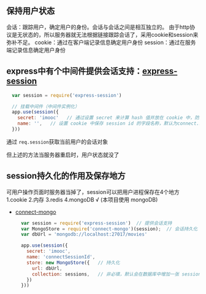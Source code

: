 ## **保持用户状态**
  会话：跟踪用户，确定用户的身份。会话与会话之间是相互独立的。
  由于http协议是无状态的，所以服务器就无法根据链接跟踪会话了，采用cookie和session来弥补不足。
  cookie：通过在客户端记录信息确定用户身份
  session：通过在服务端记录信息确定用户身份

## express中有个中间件提供会话支持：[express-session](https://github.com/expressjs/session)

  ```js
    var session = require('express-session')

    // 挂载中间件（中间件实例化）
    app.use(session({
      secret: 'imooc'   // 通过设置 secret 来计算 hash 值并放在 cookie 中，防止cookie被篡改
      name: '',   // 设置 cookie 中保存 session id 的字段名称，默认为connect.sid
    }))
  ```

  通过 `req.session`获取当前用户的会话对象

  但上述的方法当服务器重启时，用户状态就没了


## session持久化的作用及保存地方
  可用户操作页面时服务器当掉了，session可以把用户进程保存在4个地方
  1.cookie
  2.内存
  3.redis
  4.mongoDB  √ (本项目使用 mongoDB)

  - [connect-mongo](https://github.com/jdesboeufs/connect-mongo)
    ```js
      var session = require('express-session')  // 提供会话支持
      var MongoStore = require('connect-mongo')(session);  // 会话持久化
      var dbUrl = 'mongodb://localhost:27017/movies'

      app.use(session({
        secret: 'imooc',
        name: 'connectSessionId',
        store: new MongoStore({   // 持久化
          url: dbUrl,
          collection: sessions,   // 非必填，默认会在数据库中增加一张 sessions 的表
        })
      }))

    ```
